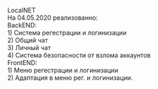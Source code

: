 LocalNET<br>
На 04.05.2020 реализованно:<br>
  BackEND:<br>
    1) Система регестрации и логинизации<br>
    2) Общий чат<br>
    3) Личный чат <br>
    4) Система безопасности от взлома аккаунтов<br>
  FrontEND:<br>
    1) Меню регестрации и логинизации<br>
    2) Адаптация в меню рег. и логинизации.<br>
